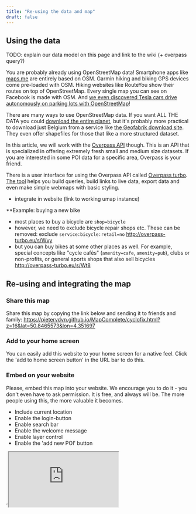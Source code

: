 ```yaml
---
title: "Re-using the data and map"
draft: false
---
```


## Using the data

TODO: explain our data model on this page and link to the wiki (+ overpass query?)

You are probably  already using OpenStreetMap data! Smartphone apps like [maps.me](http://resultmaps.neis-one.org/osm-changesets?comment=MapComplete%20pomp#9/50.9783/3.8232) are entirely based on OSM. Garmin hiking and biking GPS devices come pre-loaded with OSM. Hiking websites like RouteYou show their routes on top of OpenStreetMap. Every single map you can see on Facebook is made with OSM. And [we even discovered Tesla cars drive autonomously on parking lots with OpenStreetMap](https://teslamotorsclub.com/blog/2019/11/04/tesla-owners-can-edit-maps-to-improve-summon-routes/)!

There are many ways to use OpenStreetMap data. If you want ALL THE DATA you could [download the entire planet](https://wiki.openstreetmap.org/wiki/Planet.osm), but it's probably more practical to download just Belgium from a service like [the Geofabrik download site](http://download.geofabrik.de/europe/belgium.html). They even offer shapefiles for those that like a more structured dataset.

In this article, we will work with the [Overpass API](https://wiki.openstreetmap.org/wiki/Overpass_API) though. This is an API that is specialized in offering extremely fresh small and medium size datasets. If you are interested in some POI data for a specific area, Overpass is your friend.

There is a user interface for using the Overpass API called [Overpass turbo](https://wiki.openstreetmap.org/wiki/Overpass_turbo). [The tool](http://overpass-turbo.eu/) helps you build queries, build links to live data, export data and even make simple webmaps with basic styling. 

* integrate in website (link to working umap instance)


**Example: buying a new bike

- most places to buy a bicycle are `shop=bicycle`
- however, we need to exclude bicycle repair shops etc. These can be removed: exclude `service:bicycle:retail=no`
http://overpass-turbo.eu/s/Wvy
- but you can buy bikes at some other places as well. For example, special concepts like "cycle cafés" (`amenity=cafe`, `amenity=pub`), clubs or non-profits, or general sports shops that also sell bicycles
http://overpass-turbo.eu/s/Wt8


## Re-using and integrating the map

### Share this map

Share this map by copying the link below and sending it to friends and family:
 https://pietervdvn.github.io/MapComplete/cyclofix.html?z=16&lat=50.8465573&lon=4.351697

### Add to your home screen

You can easily add this website to your home screen for a native feel. Click the 'add to home screen button' in the URL bar to do this.

### Embed on your website

Please, embed this map into your website. We encourage you to do it - you don't even have to ask permission.
It is free, and always will be. The more people using this, the more valuable it becomes.
* Include current location
* Enable the login-button
* Enable search bar
* Enable the welcome message
* Enable layer control
* Enable the 'add new POI' button

´<iframe src="https://pietervdvn.github.io/MapComplete/cyclofix.html?z=16&lat=50.8465573&lon=4.351697" title="cyclofix with MapComplete"></iframe>
